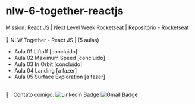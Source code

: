 # nlw-6-together-reactjs

Mission: React JS | Next Level Week Rocketseat | [Repositório - Rocketseat](https://github.com/rocketseat-education/nlw-06-reactjs)<br/>
<br/> :rocket: NLW Together - React JS | (5 aulas)

- Aula 01 Liftoff [concluido]
- Aula 02 Maximum Speed [concluido]
- Aula 03 In Orbit [concluido]
- Aula 04 Landing [a fazer]
- Aula 05 Surface Exploration [a fazer]

<br/> :email: &nbsp; Contato comigo: [![Linkedin Badge](https://img.shields.io/badge/-Thiago-blue?style=flat-square&logo=Linkedin&logoColor=white&link=https://www.linkedin.com/in/thiagorodriguesdau/)](https://www.linkedin.com/in/thiagorodriguesdau/)
[![Gmail Badge](https://img.shields.io/badge/-thiagorodriguesdau@gmail.com-c14438?style=flat-square&logo=Gmail&logoColor=white&link=mailto:thiagorodriguesdau@gmail.com)](mailto:thiagorodriguesdau@gmail.com)
